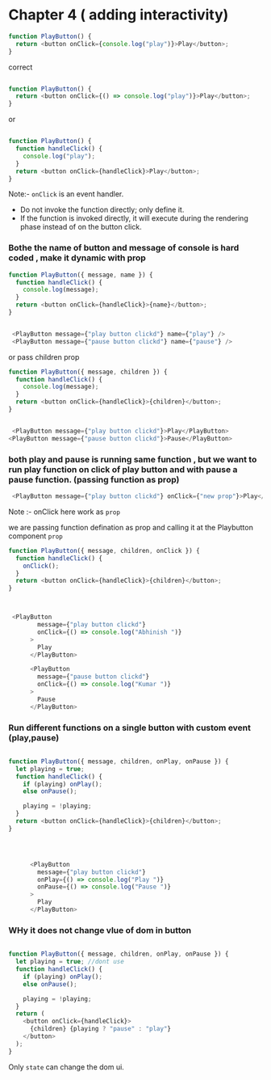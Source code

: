 # Chapter 4 ( adding interactivity)


```javascript
function PlayButton() {
  return <button onClick={console.log("play")}>Play</button>;
}
```
correct

```javascript

function PlayButton() {
  return <button onClick={() => console.log("play")}>Play</button>;
}

```

or

```javascript

function PlayButton() {
  function handleClick() {
    console.log("play");
  }
  return <button onClick={handleClick}>Play</button>;
}

```

Note:- `onClick` is an event handler.
- Do not invoke the function directly; only define it.
- If the function is invoked directly, it will execute during the rendering phase instead of on the button click.


### Bothe the name of button and message of console is hard coded , make it dynamic with prop


```javascript
function PlayButton({ message, name }) {
  function handleClick() {
    console.log(message);
  }
  return <button onClick={handleClick}>{name}</button>;
}


 <PlayButton message={"play button clickd"} name={"play"} />
 <PlayButton message={"pause button clickd"} name={"pause"} />
```



or  pass children prop


```javascript
function PlayButton({ message, children }) {
  function handleClick() {
    console.log(message);
  }
  return <button onClick={handleClick}>{children}</button>;
}


 <PlayButton message={"play button clickd"}>Play</PlayButton>
<PlayButton message={"pause button clickd"}>Pause</PlayButton>
```


### both play and pause is running same function , but we want to run play function on click of play button and with pause a pause function. (passing function as prop)


```javascript
 <PlayButton message={"play button clickd"} onClick={"new prop"}>Play</PlayButton>
```

Note :- onClick here work as `prop`


we are passing function defination as prop and calling it at the Playbutton component `prop` 



```javascript
function PlayButton({ message, children, onClick }) {
  function handleClick() {
    onClick();
  }
  return <button onClick={handleClick}>{children}</button>;
}



 <PlayButton
        message={"play button clickd"}
        onClick={() => console.log("Abhinish ")}
      >
        Play
      </PlayButton>

      <PlayButton
        message={"pause button clickd"}
        onClick={() => console.log("Kumar ")}
      >
        Pause
      </PlayButton>

```

### Run different functions on a single button with custom event (play,pause)

```javascript

function PlayButton({ message, children, onPlay, onPause }) {
  let playing = true;
  function handleClick() {
    if (playing) onPlay();
    else onPause();

    playing = !playing;
  }
  return <button onClick={handleClick}>{children}</button>;
}




      <PlayButton
        message={"play button clickd"}
        onPlay={() => console.log("Play ")}
        onPause={() => console.log("Pause ")}
      >
        Play
      </PlayButton>

```

### WHy it does not change vlue of dom in button

```javascript

function PlayButton({ message, children, onPlay, onPause }) {
  let playing = true; //dont use
  function handleClick() {
    if (playing) onPlay();
    else onPause();

    playing = !playing;
  }
  return (
    <button onClick={handleClick}>
      {children} {playing ? "pause" : "play"}
    </button>
  );
}

```


Only `state` can change the dom ui. 




























